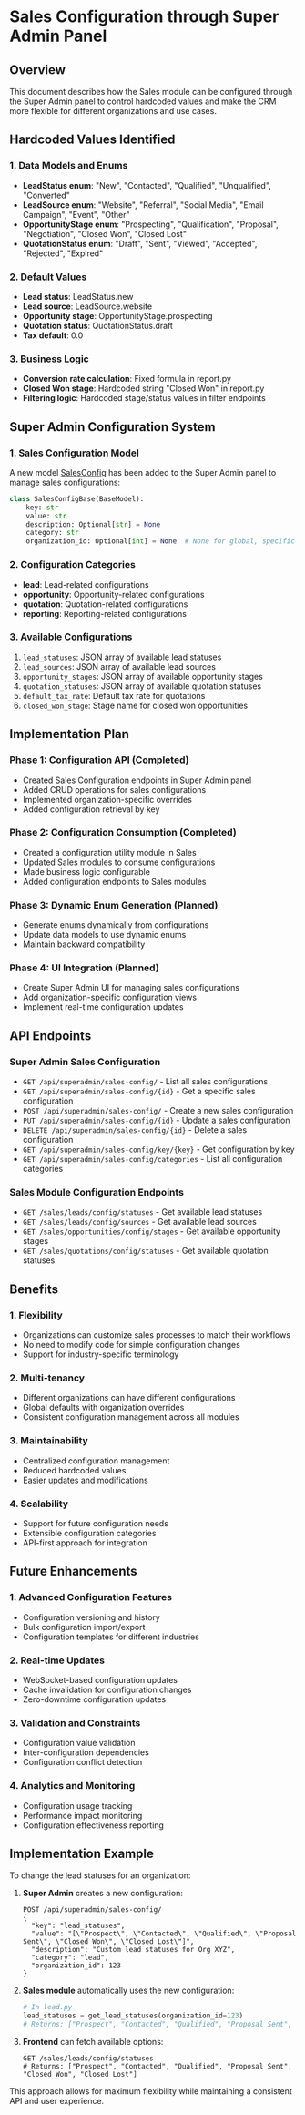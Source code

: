 # Sales Configuration through Super Admin Panel

## Overview
This document describes how the Sales module can be configured through the Super Admin panel to control hardcoded values and make the CRM more flexible for different organizations and use cases.

## Hardcoded Values Identified

### 1. Data Models and Enums
- **LeadStatus enum**: "New", "Contacted", "Qualified", "Unqualified", "Converted"
- **LeadSource enum**: "Website", "Referral", "Social Media", "Email Campaign", "Event", "Other"
- **OpportunityStage enum**: "Prospecting", "Qualification", "Proposal", "Negotiation", "Closed Won", "Closed Lost"
- **QuotationStatus enum**: "Draft", "Sent", "Viewed", "Accepted", "Rejected", "Expired"

### 2. Default Values
- **Lead status**: LeadStatus.new
- **Lead source**: LeadSource.website
- **Opportunity stage**: OpportunityStage.prospecting
- **Quotation status**: QuotationStatus.draft
- **Tax default**: 0.0

### 3. Business Logic
- **Conversion rate calculation**: Fixed formula in report.py
- **Closed Won stage**: Hardcoded string "Closed Won" in report.py
- **Filtering logic**: Hardcoded stage/status values in filter endpoints

## Super Admin Configuration System

### 1. Sales Configuration Model
A new model [SalesConfig](file:///d%3A/CRM/backend/app/superadmin/models.py#L144-L153) has been added to the Super Admin panel to manage sales configurations:

```python
class SalesConfigBase(BaseModel):
    key: str
    value: str
    description: Optional[str] = None
    category: str
    organization_id: Optional[int] = None  # None for global, specific ID for org-specific
```

### 2. Configuration Categories
- **lead**: Lead-related configurations
- **opportunity**: Opportunity-related configurations
- **quotation**: Quotation-related configurations
- **reporting**: Reporting-related configurations

### 3. Available Configurations
1. `lead_statuses`: JSON array of available lead statuses
2. `lead_sources`: JSON array of available lead sources
3. `opportunity_stages`: JSON array of available opportunity stages
4. `quotation_statuses`: JSON array of available quotation statuses
5. `default_tax_rate`: Default tax rate for quotations
6. `closed_won_stage`: Stage name for closed won opportunities

## Implementation Plan

### Phase 1: Configuration API (Completed)
- Created Sales Configuration endpoints in Super Admin panel
- Added CRUD operations for sales configurations
- Implemented organization-specific overrides
- Added configuration retrieval by key

### Phase 2: Configuration Consumption (Completed)
- Created a configuration utility module in Sales
- Updated Sales modules to consume configurations
- Made business logic configurable
- Added configuration endpoints to Sales modules

### Phase 3: Dynamic Enum Generation (Planned)
- Generate enums dynamically from configurations
- Update data models to use dynamic enums
- Maintain backward compatibility

### Phase 4: UI Integration (Planned)
- Create Super Admin UI for managing sales configurations
- Add organization-specific configuration views
- Implement real-time configuration updates

## API Endpoints

### Super Admin Sales Configuration
- `GET /api/superadmin/sales-config/` - List all sales configurations
- `GET /api/superadmin/sales-config/{id}` - Get a specific sales configuration
- `POST /api/superadmin/sales-config/` - Create a new sales configuration
- `PUT /api/superadmin/sales-config/{id}` - Update a sales configuration
- `DELETE /api/superadmin/sales-config/{id}` - Delete a sales configuration
- `GET /api/superadmin/sales-config/key/{key}` - Get configuration by key
- `GET /api/superadmin/sales-config/categories` - List all configuration categories

### Sales Module Configuration Endpoints
- `GET /sales/leads/config/statuses` - Get available lead statuses
- `GET /sales/leads/config/sources` - Get available lead sources
- `GET /sales/opportunities/config/stages` - Get available opportunity stages
- `GET /sales/quotations/config/statuses` - Get available quotation statuses

## Benefits

### 1. Flexibility
- Organizations can customize sales processes to match their workflows
- No need to modify code for simple configuration changes
- Support for industry-specific terminology

### 2. Multi-tenancy
- Different organizations can have different configurations
- Global defaults with organization overrides
- Consistent configuration management across all modules

### 3. Maintainability
- Centralized configuration management
- Reduced hardcoded values
- Easier updates and modifications

### 4. Scalability
- Support for future configuration needs
- Extensible configuration categories
- API-first approach for integration

## Future Enhancements

### 1. Advanced Configuration Features
- Configuration versioning and history
- Bulk configuration import/export
- Configuration templates for different industries

### 2. Real-time Updates
- WebSocket-based configuration updates
- Cache invalidation for configuration changes
- Zero-downtime configuration updates

### 3. Validation and Constraints
- Configuration value validation
- Inter-configuration dependencies
- Configuration conflict detection

### 4. Analytics and Monitoring
- Configuration usage tracking
- Performance impact monitoring
- Configuration effectiveness reporting

## Implementation Example

To change the lead statuses for an organization:

1. **Super Admin** creates a new configuration:
   ```
   POST /api/superadmin/sales-config/
   {
     "key": "lead_statuses",
     "value": "[\"Prospect\", \"Contacted\", \"Qualified\", \"Proposal Sent\", \"Closed Won\", \"Closed Lost\"]",
     "description": "Custom lead statuses for Org XYZ",
     "category": "lead",
     "organization_id": 123
   }
   ```

2. **Sales module** automatically uses the new configuration:
   ```python
   # In lead.py
   lead_statuses = get_lead_statuses(organization_id=123)
   # Returns: ["Prospect", "Contacted", "Qualified", "Proposal Sent", "Closed Won", "Closed Lost"]
   ```

3. **Frontend** can fetch available options:
   ```
   GET /sales/leads/config/statuses
   # Returns: ["Prospect", "Contacted", "Qualified", "Proposal Sent", "Closed Won", "Closed Lost"]
   ```

This approach allows for maximum flexibility while maintaining a consistent API and user experience.